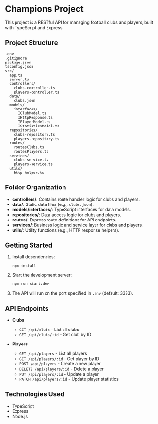 # Champions Project

This project is a RESTful API for managing football clubs and players, built with TypeScript and Express.

## Project Structure

```
.env
.gitignore
package.json
tsconfig.json
src/
  app.ts
  server.ts
  controllers/
    clubs-controller.ts
    players-controller.ts
  data/
    clubs.json
  models/
    interfaces/
      IClubModel.ts
      IHttpResponse.ts
      IPlayerModel.ts
      IStatisticsModel.ts
  repositories/
    clubs-repository.ts
    players-repository.ts
  routes/
    routesClubs.ts
    routesPlayers.ts
  services/
    clubs-service.ts
    players-service.ts
  utils/
    http-helper.ts
```

## Folder Organization

- **controllers/**: Contains route handler logic for clubs and players.
- **data/**: Static data files (e.g., `clubs.json`).
- **models/interfaces/**: TypeScript interfaces for data models.
- **repositories/**: Data access logic for clubs and players.
- **routes/**: Express route definitions for API endpoints.
- **services/**: Business logic and service layer for clubs and players.
- **utils/**: Utility functions (e.g., HTTP response helpers).

## Getting Started

1. Install dependencies:
   ```sh
   npm install
   ```

2. Start the development server:
   ```sh
   npm run start:dev
   ```

3. The API will run on the port specified in `.env` (default: 3333).

## API Endpoints

- **Clubs**
  - `GET /api/clubs` - List all clubs
  - `GET /api/clubs/:id` - Get club by ID

- **Players**
  - `GET /api/players` - List all players
  - `GET /api/players/:id` - Get player by ID
  - `POST /api/players` - Create a new player
  - `DELETE /api/players/:id` - Delete a player
  - `PUT /api/players/:id` - Update a player
  - `PATCH /api/players/:id` - Update player statistics

## Technologies Used

- TypeScript
- Express
- Node.js
